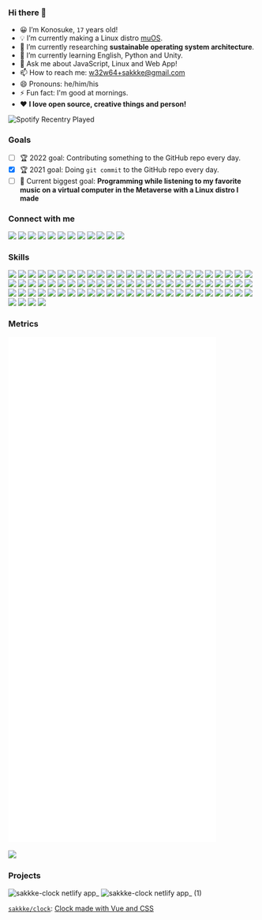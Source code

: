 ### Hi there 👋

<!--
**sakkke/sakkke** is a ✨ _special_ ✨ repository because its `README.md` (this file) appears on your GitHub profile.

Here are some ideas to get you started:

- 🔭 I’m currently working on ...
- 🌱 I’m currently learning ...
- 👯 I’m looking to collaborate on ...
- 🤔 I’m looking for help with ...
- 💬 Ask me about ...
- 📫 How to reach me: ...
- 😄 Pronouns: ...
- ⚡ Fun fact: ...
-->

- 😀 I’m Konosuke, `17` years old!
- 💡 I’m currently making a Linux distro [muOS](https://github.com/sakkke/muos).
- 🧪 I’m currently researching __sustainable operating system architecture__.
- 🌱 I’m currently learning English, Python and Unity.
- 💬 Ask me about JavaScript, Linux and Web App!
- 📫 How to reach me: [w32w64+sakkke@gmail.com](mailto:w32w64+sakkke@gmail.com)
- 😄 Pronouns: he/him/his
- ⚡ Fun fact: I'm good at mornings.
- ❤️ __I love open source, creative things and person!__

![Spotify Recentry Played](https://spotify-recently-played-readme.vercel.app/api?user=lgembq0v6w8uuug3ynkh6et1f&unique=1&count=3)

### Goals

- [ ] 🏆 2022 goal: Contributing something to the GitHub repo every day.
- [x] 🏆 2021 goal: Doing `git commit` to the GitHub repo every day.
- [ ] 🥅 Current biggest goal: __Programming while listening to my favorite music on a virtual computer in the Metaverse with a Linux distro I made__

### Connect with me

[![](https://img.shields.io/static/v1?color=000000&label=CodePen&labelColor=24273A&message=sakkke&logo=codepen&logoColor=7DC4E4&style=for-the-badge)](https://codepen.io/sakkke)
[![](https://img.shields.io/static/v1?color=1877F2&label=Facebook&labelColor=24273A&message=Konosuke%20Sakai&logo=facebook&logoColor=7DC4E4&style=for-the-badge)](https://www.facebook.com/profile.php?id=100080298587283)
[![](https://img.shields.io/static/v1?color=181717&label=GitHub&labelColor=24273A&message=sakkke&logo=github&logoColor=7DC4E4&style=for-the-badge)](https://github.com/sakkke)
[![](https://img.shields.io/static/v1?color=EA4335&label=Gmail&labelColor=24273A&message=w32w64@gmail.com&logo=gmail&logoColor=7DC4E4&style=for-the-badge)](mailto:w32w64@gmail.com)
[![](https://img.shields.io/static/v1?color=E4405F&label=Instagram&labelColor=24273A&message=sakkke_dev&logo=instagram&logoColor=7DC4E4&style=for-the-badge)](https://www.instagram.com/sakkke_dev/)
[![](https://img.shields.io/static/v1?color=0A66C2&label=Linkedin&labelColor=24273A&message=Konosuke%20Sakai&logo=linkedin&logoColor=7DC4E4&style=for-the-badge)](https://www.linkedin.com/in/konosuke-sakai-64918b253/)
[![](https://img.shields.io/static/v1?color=1DB954&label=Spotify&labelColor=24273A&message=sakkke&logo=spotify&logoColor=7DC4E4&style=for-the-badge)](https://open.spotify.com/user/lgembq0v6w8uuug3ynkh6et1f)
[![](https://img.shields.io/static/v1?color=F58025&label=Stack%20Overflow&labelColor=24273A&message=sakkke&logo=stackoverflow&logoColor=7DC4E4&style=for-the-badge)](https://stackoverflow.com/users/18221444/sakkke)
[![](https://img.shields.io/static/v1?color=1DA1F2&label=Twitter&labelColor=24273A&message=SakkkeDev&logo=twitter&logoColor=7DC4E4&style=for-the-badge)](https://twitter.com/SakkkeDev)
[![](https://img.shields.io/static/v1?color=1E5397&label=Unix%20%26%20Linux&labelColor=24273A&message=sakkke&logo=stackexchange&logoColor=7DC4E4&style=for-the-badge)](https://unix.stackexchange.com/users/514537/sakkke)
[![](https://img.shields.io/static/v1?color=FF0000&label=YouTube&labelColor=24273A&message=sakkke&logo=youtube&logoColor=7DC4E4&style=for-the-badge)](https://www.youtube.com/channel/UCoaGuNQt8M_6cPyI75K8GJw)
[![](https://img.shields.io/static/v1?color=3EA8FF&label=Zenn&labelColor=24273A&message=sakkke&logo=zenn&logoColor=7DC4E4&style=for-the-badge)](https://zenn.dev/sakkke)

### Skills

![](https://img.shields.io/static/v1?color=7DC4E4&label=Lang&labelColor=24273A&message=English&style=for-the-badge)
![](https://img.shields.io/static/v1?color=7DC4E4&label=Lang&labelColor=24273A&message=Japanese&style=for-the-badge)
![](https://img.shields.io/static/v1?color=00979D&label=Lang&labelColor=24273A&message=Arduino&logo=arduino&logoColor=7DC4E4&style=for-the-badge)
![](https://img.shields.io/static/v1?color=4EAA25&label=Lang&labelColor=24273A&message=GNU%20Bash&logo=gnubash&logoColor=7DC4E4&style=for-the-badge)
![](https://img.shields.io/static/v1?color=A8B9CC&label=Lang&labelColor=24273A&message=C&logo=c&logoColor=7DC4E4&style=for-the-badge)
![](https://img.shields.io/static/v1?color=239120&label=Lang&labelColor=24273A&message=C%23&logo=csharp&logoColor=7DC4E4&style=for-the-badge)
![](https://img.shields.io/static/v1?color=00599C&label=Lang&labelColor=24273A&message=C%2B%2B&logo=cplusplus&logoColor=7DC4E4&style=for-the-badge)
![](https://img.shields.io/static/v1?color=1572B6&label=Lang&labelColor=24273A&message=CSS3&logo=css3&logoColor=7DC4E4&style=for-the-badge)
![](https://img.shields.io/static/v1?color=2496ED&label=Lang&labelColor=24273A&message=Dockerfile&logo=docker&logoColor=7DC4E4&style=for-the-badge)
![](https://img.shields.io/static/v1?color=E34F26&label=Lang&labelColor=24273A&message=HTML5&logo=html5&logoColor=7DC4E4&style=for-the-badge)
![](https://img.shields.io/static/v1?color=000000&label=Lang&labelColor=24273A&message=JSON&logo=json&logoColor=7DC4E4&style=for-the-badge)
![](https://img.shields.io/static/v1?color=F7DF1E&label=Lang&labelColor=24273A&message=JavaScript&logo=javascript&logoColor=7DC4E4&style=for-the-badge)
![](https://img.shields.io/static/v1?color=2C2D72&label=Lang&labelColor=24273A&message=Lua&logo=lua&logoColor=7DC4E4&style=for-the-badge)
![](https://img.shields.io/static/v1?color=7DC4E4&label=Lang&labelColor=24273A&message=Makefile&style=for-the-badge)
![](https://img.shields.io/static/v1?color=3776AB&label=Lang&labelColor=24273A&message=Python&logo=python&logoColor=7DC4E4&style=for-the-badge)
![](https://img.shields.io/static/v1?color=7DC4E4&label=Lang&labelColor=24273A&message=TOML&style=for-the-badge)
![](https://img.shields.io/static/v1?color=3178C6&label=Lang&labelColor=24273A&message=TypeScript&logo=typescript&logoColor=7DC4E4&style=for-the-badge)
![](https://img.shields.io/static/v1?color=4FC08D&label=Lang&labelColor=24273A&message=Vue&logo=vuedotjs&logoColor=7DC4E4&style=for-the-badge)
![](https://img.shields.io/static/v1?color=7DC4E4&label=Lang&labelColor=24273A&message=XML&style=for-the-badge)
![](https://img.shields.io/static/v1?color=7DC4E4&label=Lang&labelColor=24273A&message=YAML&style=for-the-badge)
![](https://img.shields.io/static/v1?color=7DC4E4&label=Lang&labelColor=24273A&message=Z%20Shell&style=for-the-badge)
![](https://img.shields.io/static/v1?color=FF3E00&label=Lang&labelColor=24273A&message=Svelte&logo=svelte&logoColor=7DC4E4&style=for-the-badge)
![](https://img.shields.io/static/v1?color=019733&label=Lang&labelColor=24273A&message=Vim&logo=vim&logoColor=7DC4E4&style=for-the-badge)
![](https://img.shields.io/static/v1?color=4FC08D&label=Framework&labelColor=24273A&message=Vue.js&logo=vuedotjs&logoColor=7DC4E4&style=for-the-badge)
![](https://img.shields.io/static/v1?color=0D597F&label=System&labelColor=24273A&message=Alpine%20Linux&logo=alpinelinux&logoColor=7DC4E4&style=for-the-badge)
![](https://img.shields.io/static/v1?color=3DDC84&label=System&labelColor=24273A&message=Android&logo=android&logoColor=7DC4E4&style=for-the-badge)
![](https://img.shields.io/static/v1?color=1793D1&label=System&labelColor=24273A&message=Arch%20Linux&logo=archlinux&logoColor=7DC4E4&style=for-the-badge)
![](https://img.shields.io/static/v1?color=00979D&label=System&labelColor=24273A&message=Arduino&logo=arduino&logoColor=7DC4E4&style=for-the-badge)
![](https://img.shields.io/static/v1?color=343434&label=Service&labelColor=24273A&message=CircleCI&logo=circleci&logoColor=7DC4E4&style=for-the-badge)
![](https://img.shields.io/static/v1?color=F01F7A&label=Service&labelColor=24273A&message=Codecov&logo=codecov&logoColor=7DC4E4&style=for-the-badge)
![](https://img.shields.io/static/v1?color=F05032&label=Dev&labelColor=24273A&message=Git&logo=git&logoColor=7DC4E4&style=for-the-badge)
![](https://img.shields.io/static/v1?color=181717&label=Dev&labelColor=24273A&message=GitHub&logo=github&logoColor=7DC4E4&style=for-the-badge)
![](https://img.shields.io/static/v1?color=000000&label=App&labelColor=24273A&message=Inkscape&logo=inkscape&logoColor=7DC4E4&style=for-the-badge)
![](https://img.shields.io/static/v1?color=FCC624&label=System&labelColor=24273A&message=Linux&logo=linux&logoColor=7DC4E4&style=for-the-badge)
![](https://img.shields.io/static/v1?color=217346&label=App&labelColor=24273A&message=Microsoft%20Excel&logo=microsoftexcel&logoColor=7DC4E4&style=for-the-badge)
![](https://img.shields.io/static/v1?color=00C7B7&label=Service&labelColor=24273A&message=Netlify&logo=netlify&logoColor=7DC4E4&style=for-the-badge)
![](https://img.shields.io/static/v1?color=48B9C7&label=System&labelColor=24273A&message=Pop!_OS&logo=popos&logoColor=7DC4E4&style=for-the-badge)
![](https://img.shields.io/static/v1?color=3775A9&label=Pkg&labelColor=24273A&message=PyPI&logo=pypi&logoColor=7DC4E4&style=for-the-badge)
![](https://img.shields.io/static/v1?color=A22846&label=System&labelColor=24273A&message=Raspberry%20Pi&logo=raspberrypi&logoColor=7DC4E4&style=for-the-badge)
![](https://img.shields.io/static/v1?color=E95420&label=System&labelColor=24273A&message=Ubuntu&logo=ubuntu&logoColor=7DC4E4&style=for-the-badge)
![](https://img.shields.io/static/v1?color=000000&label=Service&labelColor=24273A&message=Vercel&logo=vercel&logoColor=7DC4E4&style=for-the-badge)
![](https://img.shields.io/static/v1?color=019733&label=Editor&labelColor=24273A&message=Vim&logo=vim&logoColor=7DC4E4&style=for-the-badge)
![](https://img.shields.io/static/v1?color=FCC624&label=System&labelColor=24273A&message=WSL&logo=linux&logoColor=7DC4E4&style=for-the-badge)
![](https://img.shields.io/static/v1?color=FCC624&label=System&labelColor=24273A&message=WSL2&logo=linux&logoColor=7DC4E4&style=for-the-badge)
![](https://img.shields.io/static/v1?color=0078D6&label=System&labelColor=24273A&message=Windows&logo=windows&logoColor=7DC4E4&style=for-the-badge)
![](https://img.shields.io/static/v1?color=0078D4&label=System&labelColor=24273A&message=Windows%2011&logo=windows11&logoColor=7DC4E4&style=for-the-badge)
![](https://img.shields.io/static/v1?color=CB3837&label=Pkg&labelColor=24273A&message=npm&logo=npm&logoColor=7DC4E4&style=for-the-badge)
![](https://img.shields.io/static/v1?color=2496ED&label=Platform&labelColor=24273A&message=Docker&logo=docker&logoColor=7DC4E4&style=for-the-badge)
![](https://img.shields.io/static/v1?color=61DAFB&label=Framework&labelColor=24273A&message=React&logo=react&logoColor=7DC4E4&style=for-the-badge)
![](https://img.shields.io/static/v1?color=FF3E00&label=Framework&labelColor=24273A&message=Svelte&logo=svelte&logoColor=7DC4E4&style=for-the-badge)
![](https://img.shields.io/static/v1?color=06B6D4&label=Framework&labelColor=24273A&message=Tailwind%20CSS&logo=tailwindcss&logoColor=7DC4E4&style=for-the-badge)
![](https://img.shields.io/static/v1?color=2B579A&label=App&labelColor=24273A&message=Microsoft%20Word&logo=microsoftword&logoColor=7DC4E4&style=for-the-badge)
![](https://img.shields.io/static/v1?color=B7472A&label=App&labelColor=24273A&message=Microsoft%20PowerPoint&logo=microsoftpowerpoint&logoColor=7DC4E4&style=for-the-badge)
![](https://img.shields.io/static/v1?color=31A8FF&label=App&labelColor=24273A&message=Adobe%20Photoshop&logo=adobephotoshop&logoColor=7DC4E4&style=for-the-badge)
![](https://img.shields.io/static/v1?color=FF9A00&label=App&labelColor=24273A&message=Adobe%20Illustrator&logo=adobeillustrator&logoColor=7DC4E4&style=for-the-badge)
![](https://img.shields.io/static/v1?color=9999FF&label=App&labelColor=24273A&message=Adobe%20Premiere%20Pro&logo=adobepremierepro&logoColor=7DC4E4&style=for-the-badge)
![](https://img.shields.io/static/v1?color=000000&label=System&labelColor=24273A&message=macOS&logo=macos&logoColor=7DC4E4&style=for-the-badge)
![](https://img.shields.io/static/v1?color=4285F4&label=System&labelColor=24273A&message=chromeOS&logo=googlechrome&logoColor=7DC4E4&style=for-the-badge)
![](https://img.shields.io/static/v1?color=4169E1&label=Database&labelColor=24273A&message=PostgreSQL&logo=postgresql&logoColor=7DC4E4&style=for-the-badge)
![](https://img.shields.io/static/v1?color=3ECF8E&label=Platform&labelColor=24273A&message=Supabase&logo=supabase&logoColor=7DC4E4&style=for-the-badge)
![](https://img.shields.io/static/v1?color=4285F4&label=Browser&labelColor=24273A&message=Google%20Chrome&logo=googlechrome&logoColor=7DC4E4&style=for-the-badge)
![](https://img.shields.io/static/v1?color=FF7139&label=Browser&labelColor=24273A&message=Firefox&logo=firefoxbrowser&logoColor=7DC4E4&style=for-the-badge)
![](https://img.shields.io/static/v1?color=FBB040&label=Pkg&labelColor=24273A&message=Homebrew&logo=homebrew&logoColor=7DC4E4&style=for-the-badge)
![](https://img.shields.io/static/v1?color=57A143&label=Editor&labelColor=24273A&message=Neovim&logo=neovim&logoColor=7DC4E4&style=for-the-badge)
![](https://img.shields.io/static/v1?color=007ACC&label=Editor&labelColor=24273A&message=Visual%20Studio%20Code&logo=visualstudiocode&logoColor=7DC4E4&style=for-the-badge)
![](https://img.shields.io/static/v1?color=183A61&label=Platform&labelColor=24273A&message=VirtualBox&logo=virtualbox&logoColor=7DC4E4&style=for-the-badge)
![](https://img.shields.io/static/v1?color=5391FE&label=Shell&labelColor=24273A&message=PowerShell&logo=powershell&logoColor=7DC4E4&style=for-the-badge)
![](https://img.shields.io/static/v1?color=FEFEFE&label=Dev&labelColor=24273A&message=EditorConfig&logo=editorconfig&logoColor=7DC4E4&style=for-the-badge)
![](https://img.shields.io/static/v1?color=646CFF&label=Dev&labelColor=24273A&message=Vite&logo=vite&logoColor=7DC4E4&style=for-the-badge)
![](https://img.shields.io/static/v1?color=F64935&label=Dev&labelColor=24273A&message=Git%20LFS&logo=gitlfs&logoColor=7DC4E4&style=for-the-badge)
![](https://img.shields.io/static/v1?color=FFFFFF&label=Dev&labelColor=24273A&message=Unity&logo=unity&logoColor=7DC4E4&style=for-the-badge)
![](https://img.shields.io/static/v1?color=000000&label=Framework&labelColor=24273A&message=Next.js&logo=nextdotjs&logoColor=7DC4E4&style=for-the-badge)
![](https://img.shields.io/static/v1?color=00DC82&label=Framework&labelColor=24273A&message=Nuxt.js&logo=nuxtdotjs&logoColor=7DC4E4&style=for-the-badge)
![](https://img.shields.io/static/v1?color=FF5D01&label=Framework&labelColor=24273A&message=Astro&logo=astro&logoColor=7DC4E4&style=for-the-badge)
![](https://img.shields.io/static/v1?color=000000&label=Runtime&labelColor=24273A&message=Deno&logo=deno&logoColor=7DC4E4&style=for-the-badge)
![](https://img.shields.io/static/v1?color=339933&label=Runtime&labelColor=24273A&message=Node.js&logo=nodedotjs&logoColor=7DC4E4&style=for-the-badge)
![](https://img.shields.io/static/v1?color=A81D33&label=System&labelColor=24273A&message=Debian&logo=debian&logoColor=7DC4E4&style=for-the-badge)
![](https://img.shields.io/static/v1?color=FFAE33&label=Platform&labelColor=24273A&message=Gitpod&logo=gitpod&logoColor=7DC4E4&style=for-the-badge)
![](https://img.shields.io/static/v1?color=175DDC&label=App&labelColor=24273A&message=Bitwarden&logo=bitwarden&logoColor=7DC4E4&style=for-the-badge)

### Metrics

![Metrics](/github-metrics.svg)

<a href="https://stackoverflow.com/users/18221444/sakkke"><img height="137px"
  src="https://stackoverflow-card.vercel.app/?userID=514537&theme=stackoverflowlight"
/></a>

### Projects

<article>
  <div>
    <img alt="sakkke-clock netlify app_" height="128" src="https://user-images.githubusercontent.com/84666033/194689168-dd0d73d1-596e-4a28-83df-a9b21623fc24.png" width="128" />
    <img alt="sakkke-clock netlify app_ (1)" height="128" src="https://user-images.githubusercontent.com/84666033/194689415-68b38707-ea6b-4dc8-afbe-461b72491ef5.png" width="128" />
  </div>
  <p>
    <a href="https://github.com/sakkke/clock"><code>sakkke/clock</code></a>:
    <a href="https://sakkke-clock.netlify.app/">Clock made with Vue and CSS</a>
  </p>
</article>
